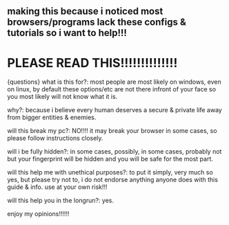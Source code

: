 ## making this because i noticed most browsers/programs lack these configs & tutorials so i want to help!!!

# PLEASE READ THIS!!!!!!!!!!!!!!

{questions}
what is this for?: most people are most likely on windows, even on linux, by default these options/etc are not there infront of your face so you most likely will not know what it is.

why?: because i believe every human deserves a secure & private life away from bigger entities & enemies.

will this break my pc?: NO!!!! it may break your browser in some cases, so please follow instructions closely.

will i be fully hidden?: in some cases, possibly, in some cases, probably not but your fingerprint will be hidden and you will be safe for the most part. 

will this help me with unethical purposes?: to put it simply, very much so yes, but please try not to, i do not endorse anything anyone does with this guide & info. use at your own risk!!!

will this help you in the longrun?: yes.

enjoy my opinions!!!!!!
